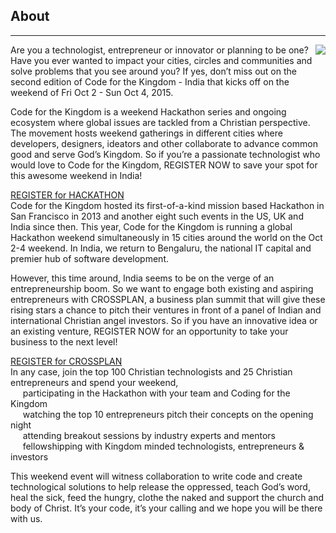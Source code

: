 ﻿## About
---
<img src="{{assets}}/images/earth.jpg" style="float:right"/>

Are you a technologist, entrepreneur or innovator or planning to be one? Have you ever wanted to impact your cities, circles and communities and solve problems that you see around you? If yes, don’t miss out on the second edition of Code for the Kingdom - India that kicks off on the weekend of Fri Oct 2 - Sun Oct 4, 2015.  

Code for the Kingdom is a weekend Hackathon series and ongoing ecosystem where global issues are tackled from a Christian perspective. The movement hosts weekend gatherings in different cities where developers, designers, ideators and other collaborate to advance common good and serve God’s Kingdom. So if you’re a passionate technologist who would love to Code for the Kingdom, REGISTER NOW  to save your spot for this awesome weekend in India! 
<div>
  <div style="display:inline-block">
  <a class="button special-alternate"  href="http://c4tk.in/hackathon" target="_blank">
    REGISTER for HACKATHON
  </a>
  </div>

<br>
Code for the Kingdom hosted its first-of-a-kind mission based Hackathon in San Francisco in 2013 and another eight such events in the US, UK and India since then. This year, Code for the Kingdom is running a global Hackathon weekend simultaneously in 15 cities around the world on the Oct 2-4 weekend. In India, we return to Bengaluru, the national IT capital and premier hub of software development.

However, this time around, India seems to be on the verge of an entrepreneurship boom. So we want to engage both existing and aspiring entrepreneurs with CROSSPLAN, a business plan summit that will give these rising stars a chance to pitch their ventures in front of a panel of Indian and international Christian angel investors. So if you have an innovative idea or an existing venture, REGISTER NOW for an opportunity to take your business to the next level!
<div>
  <div style="display:inline-block">
  <a class="button special-alternate"  href="http://c4tk.in/crossplan/" target="_blank">
    REGISTER for CROSSPLAN
  </a>
  </div>

<br>
In any case, join the top 100 Christian technologists and 25 Christian entrepreneurs and spend your weekend,
<br> 
&nbsp;&nbsp;&nbsp;&nbsp;&nbsp;participating in the Hackathon with your team and Coding for the Kingdom
<br> 
&nbsp;&nbsp;&nbsp;&nbsp;&nbsp;watching the top 10 entrepreneurs pitch their concepts on the opening night
<br> 
&nbsp;&nbsp;&nbsp;&nbsp;&nbsp;attending breakout sessions by industry experts and mentors
<br> 
&nbsp;&nbsp;&nbsp;&nbsp;&nbsp;fellowshipping with Kingdom minded technologists, entrepreneurs & investors

This weekend event will witness collaboration to write code and create technological solutions to help release the oppressed, teach God’s word, heal the sick, feed the hungry, clothe the naked and support the church and body of Christ. It’s your code, it’s your calling and we hope you will be there with us.

